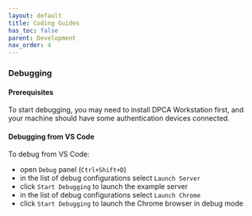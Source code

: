 ```yaml
---
layout: default
title: Coding Guides
has_toc: false
parent: Development
nav_order: 4
---
```

### Debugging

#### Prerequisites

To start debugging, you may need to install DPCA Workstation first, and your machine should
have some authentication devices connected.

#### Debugging from VS Code

To debug from VS Code:

* open `Debug` panel (`Ctrl+Shift+D`)
* in the list of debug configurations select `Launch Server`
* click `Start Debugging` to launch the example server
* in the list of debug configurations select `Launch Chrome`
* click `Start Debugging` to launch the Chrome browser in debug mode
